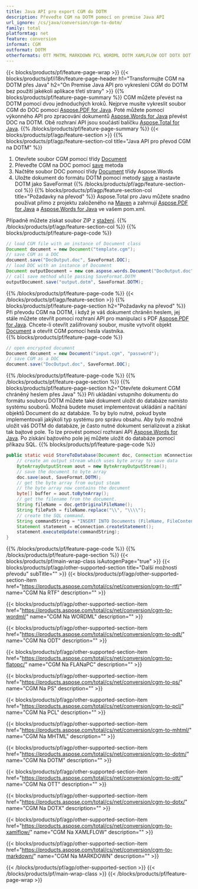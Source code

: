 ```yaml
---
title: Java API pro export CGM do DOTM
description: Převeďte CGM na DOTM pomocí on premise Java API
url_ignore: /cs/java/conversion/cgm-to-dotm/
family: total
platformtag: net
feature: conversion
informat: CGM
outformat: DOTM
otherformats: OTT MHTML MARKDOWN PCL WORDML DOTM XAMLFLOW ODT DOTX DOT RTF FLATOPC
---
```

{{< blocks/products/pf/feature-page-wrap >}}
{{< blocks/products/pf/i18n/feature-page-header h1="Transformujte CGM na DOTM přes Java" h2="On Premise Java API pro vykreslení CGM do DOTM bez použití jakékoli aplikace třetí strany" >}}
{{% blocks/products/pf/feature-page-summary %}}
CGM můžete převést na DOTM pomocí dvou jednoduchých kroků. Nejprve musíte vykreslit soubor CGM do DOC pomocí [Aspose.PDF for Java](https://products.aspose.com/pdf/java/). Poté můžete pomocí výkonného API pro zpracování dokumentů [Aspose.Words for Java](https://products.aspose.com/words/java/) převést DOC na DOTM. Obě rozhraní API jsou součástí balíčku [Aspose.Total for Java](https://products.aspose.com/total/java/).
{{% /blocks/products/pf/feature-page-summary  %}}
{{< blocks/products/pf/agp/feature-section >}}
{{% blocks/products/pf/agp/feature-section-col title="Java API pro převod CGM na DOTM" %}}
1. Otevřete soubor CGM pomocí třídy [Document](https://reference.aspose.com/pdf/java/com.aspose.pdf/Document)
2. Převeďte CGM na DOC pomocí [save](https://reference.aspose.com/pdf/java/com.aspose.pdf/Document#save-java.lang.String-com.aspose.pdf.SaveOptions- ) metoda
3. Načtěte soubor DOC pomocí třídy [Document](https://reference.aspose.com/words/java/com.aspose.words/Document) třídy Aspose.Words
4. Uložte dokument do formátu DOTM pomocí metody [save](https://reference.aspose.com/words/java/com.aspose.words/Document#save(java.lang.String,int)) a nastavte DOTM jako SaveFormat
{{% /blocks/products/pf/agp/feature-section-col %}}
{{% blocks/products/pf/agp/feature-section-col title="Požadavky na převod" %}}
Aspose.Total pro Javu můžete snadno používat přímo z projektu založeného na [Maven](https://repository.aspose.com/webapp/#/artifacts/browse/tree/General/repo/com/aspose/aspose-total) a zahrnují [Aspose.PDF for Java](https://docs.aspose.com/pdf/java/installation/) a [Aspose.Words for Java](https://docs.aspose.com/words/java/installation/) ve vašem pom.xml.

Případně můžete získat soubor ZIP z [stažení](https://releases.aspose.comtotal/java).
{{% /blocks/products/pf/agp/feature-section-col %}}
{{% blocks/products/pf/feature-page-code %}}

```java
// load CGM file with an instance of Document class
Document document = new Document("template.cgm");
// save CGM as a DOC 
document.save("DocOutput.doc", SaveFormat.DOC); 
// load DOC with an instance of Document
Document outputDocument = new com.aspose.words.Document("DocOutput.doc");
// call save method while passing SaveFormat.DOTM
outputDocument.save("output.dotm", SaveFormat.DOTM);   
```

{{% /blocks/products/pf/feature-page-code %}}
{{< /blocks/products/pf/agp/feature-section >}}
{{% blocks/products/pf/feature-page-section  h2="Požadavky na převod" %}}
Při převodu CGM na DOTM, i když je váš dokument chráněn heslem, jej stále můžete otevřít pomocí rozhraní API pro manipulaci s PDF [Aspose.PDF for Java](https://docs.aspose.com/pdf/java/installation/). Chcete-li otevřít zašifrovaný soubor, musíte vytvořit objekt [Document](https://reference.aspose.com/pdf/java/com.aspose.pdf/Document) a otevřít CGM pomocí hesla vlastníka.  
{{% blocks/products/pf/feature-page-code %}}

```cs
// open encrypted document
Document document = new Document("input.cgm", "password");
// save CGM as a DOC 
document.save("DocOutput.doc", SaveFormat.DOC);
```

{{% /blocks/products/pf/feature-page-code  %}}
{{% /blocks/products/pf/feature-page-section %}}
{{% blocks/products/pf/feature-page-section  h2="Otevřete dokument CGM chráněný heslem přes Java" %}}
Při ukládání vstupního dokumentu do formátu souboru DOTM můžete také dokument uložit do databáze namísto systému souborů. Možná budete muset implementovat ukládání a načítání objektů Document do az databáze. To by bylo nutné, pokud byste implementovali jakýkoli typ systému pro správu obsahu. Aby bylo možné uložit váš DOTM do databáze, je často nutné dokument serializovat a získat tak bajtové pole. To lze provést pomocí rozhraní API [Aspose.Words for Java](https://products.aspose.com/words/Java/). Po získání bajtového pole jej můžete uložit do databáze pomocí příkazu SQL. 
{{% blocks/products/pf/feature-page-code %}}

```java
public static void StoreToDatabase(Document doc, Connection mConnection) throws Exception {
    // create an output stream which uses byte array to save data
    ByteArrayOutputStream aout = new ByteArrayOutputStream();
    // save the document to byte array
    doc.save(aout, SaveFormat.DOTM);
    // get the byte array from output steam
    // the byte array now contains the document
    byte[] buffer = aout.toByteArray();
    // get the filename from the document.
    String fileName = doc.getOriginalFileName();
    String filePath = fileName.replace("\\", "\\\\");
    // create the SQL command.
    String commandString = "INSERT INTO Documents (FileName, FileContent) VALUES('" + filePath + "', '" + buffer + "')";
    Statement statement = mConnection.createStatement();
    statement.executeUpdate(commandString);
}  
```

{{% /blocks/products/pf/feature-page-code  %}}
{{% /blocks/products/pf/feature-page-section %}}
{{< blocks/products/pf/main-wrap-class isAutogenPage="true" >}}
{{< blocks/products/pf/agp/other-supported-section title="Další možnosti převodu" subTitle="" >}}
{{< blocks/products/pf/agp/other-supported-section-item href="https://products.aspose.com/total/cs/net/conversion/cgm-to-rtf/" name="CGM Na RTF" description="" >}}

{{< blocks/products/pf/agp/other-supported-section-item href="https://products.aspose.com/total/cs/net/conversion/cgm-to-wordml/" name="CGM Na WORDML" description="" >}}

{{< blocks/products/pf/agp/other-supported-section-item href="https://products.aspose.com/total/cs/net/conversion/cgm-to-odt/" name="CGM Na ODT" description="" >}}

{{< blocks/products/pf/agp/other-supported-section-item href="https://products.aspose.com/total/cs/net/conversion/cgm-to-flatopc/" name="CGM Na FLANaPC" description="" >}}

{{< blocks/products/pf/agp/other-supported-section-item href="https://products.aspose.com/total/cs/net/conversion/cgm-to-ps/" name="CGM Na PS" description="" >}}

{{< blocks/products/pf/agp/other-supported-section-item href="https://products.aspose.com/total/cs/net/conversion/cgm-to-pcl/" name="CGM Na PCL" description="" >}}

{{< blocks/products/pf/agp/other-supported-section-item href="https://products.aspose.com/total/cs/net/conversion/cgm-to-mhtml/" name="CGM Na MHTML" description="" >}}

{{< blocks/products/pf/agp/other-supported-section-item href="https://products.aspose.com/total/cs/net/conversion/cgm-to-dotm/" name="CGM Na DOTM" description="" >}}

{{< blocks/products/pf/agp/other-supported-section-item href="https://products.aspose.com/total/cs/net/conversion/cgm-to-ott/" name="CGM Na OTT" description="" >}}

{{< blocks/products/pf/agp/other-supported-section-item href="https://products.aspose.com/total/cs/net/conversion/cgm-to-dotx/" name="CGM Na DOTX" description="" >}}

{{< blocks/products/pf/agp/other-supported-section-item href="https://products.aspose.com/total/cs/net/conversion/cgm-to-xamlflow/" name="CGM Na XAMLFLOW" description="" >}}

{{< blocks/products/pf/agp/other-supported-section-item href="https://products.aspose.com/total/cs/net/conversion/cgm-to-markdown/" name="CGM Na MARKDOWN" description="" >}}


{{< /blocks/products/pf/agp/other-supported-section >}}
{{< /blocks/products/pf/main-wrap-class >}}
{{< /blocks/products/pf/feature-page-wrap >}}